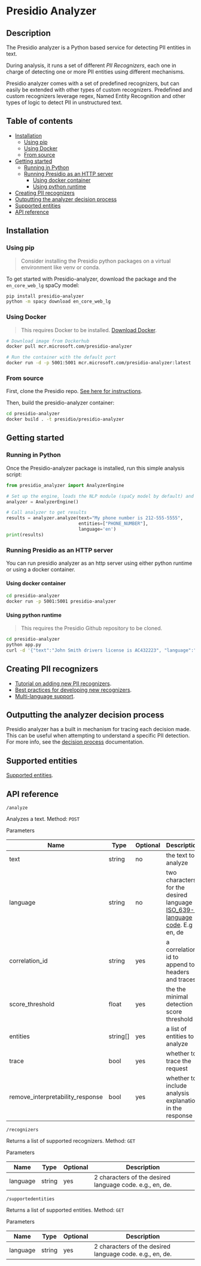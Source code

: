 # Presidio Analyzer

## Description

The Presidio analyzer is a Python based service for detecting PII entities in text.

During analysis, it runs a set of different *PII Recognizers*,
each one in charge of detecting one or more PII entities using different mechanisms.

Presidio analyzer comes with a set of predefined recognizers,
but can easily be extended with other types of custom recognizers.
Predefined and custom recognizers leverage regex,
Named Entity Recognition and other types of logic to detect PII in unstructured text.

## Table of contents

- [Installation](#installation)
  - [Using pip](#using-pip)
  - [Using Docker](#using-docker)
  - [From source](#from-source)
- [Getting started](#getting-started)
  - [Running in Python](#running-in-python)
  - [Running Presidio as an HTTP server](#running-presidio-as-an-http-server)
    - [Using docker container](#using-docker-container)
    - [Using python runtime](#using-python-runtime)
- [Creating PII recognizers](#creating-pii-recognizers)
- [Outputting the analyzer decision process](#outputting-the-analyzer-decision-process)
- [Supported entities](#supported-entities)
- [API reference](#api-reference)

## Installation

### Using pip

> Consider installing the Presidio python packages on a virtual environment like venv or conda.

To get started with Presidio-analyzer,
download the package and the `en_core_web_lg` spaCy model:

```sh
pip install presidio-analyzer
python -m spacy download en_core_web_lg
```

### Using Docker

> This requires Docker to be installed. [Download Docker](https://docs.docker.com/get-docker/).

```sh
# Download image from Dockerhub
docker pull mcr.microsoft.com/presidio-analyzer

# Run the container with the default port
docker run -d -p 5001:5001 mcr.microsoft.com/presidio-analyzer:latest
```

### From source

First, clone the Presidio repo. [See here for instructions](../installation.md#install-from-source).

Then, build the presidio-analyzer container:

```sh
cd presidio-analyzer
docker build . -t presidio/presidio-analyzer
```

## Getting started
### Running in Python

Once the Presidio-analyzer package is installed, run this simple analysis script:

```python
from presidio_analyzer import AnalyzerEngine

# Set up the engine, loads the NLP module (spaCy model by default) and other PII recognizers
analyzer = AnalyzerEngine()

# Call analyzer to get results
results = analyzer.analyze(text="My phone number is 212-555-5555",
                           entities=["PHONE_NUMBER"],
                           language='en')
print(results)

```

### Running Presidio as an HTTP server

You can run presidio analyzer as an http server using either python runtime or using a docker container.

#### Using docker container

```sh
cd presidio-analyzer
docker run -p 5001:5001 presidio-analyzer 
```

#### Using python runtime

> This requires the Presidio Github repository to be cloned.

```sh
cd presidio-analyzer
python app.py
curl -d '{"text":"John Smith drivers license is AC432223", "language":"en"}' -H "Content-Type: application/json" -X POST http://localhost:3000/analyze
```

## Creating PII recognizers

- [Tutorial on adding new PII recognizers](adding_recognizers.md).
- [Best practices for developing new recognizers](developing_recognizers.md).
- [Multi-language support](languages.md).

## Outputting the analyzer decision process

Presidio analyzer has a built in mechanism for tracing each decision made. This can be useful when attempting to understand a specific PII detection. For more info, see the [decision process](decision_process.md) documentation.

## Supported entities

[Supported entities](../supported_entities.md).

## API reference

`/analyze`

Analyzes a text. Method: `POST`

Parameters

| Name | Type | Optional | Description|
| --- | --- | ---| ---|
| text|string|no|the text to analyze|
| language|string|no|two characters for the desired language [ISO_639-1 language code](https://en.wikipedia.org/wiki/List_of_ISO_639-1_codes). E.g en, de|
| correlation_id|string|yes|a correlation id to append to headers and traces|
| score_threshold|float|yes|the the minimal detection score threshold|
| entities|string[]|yes|a list of entities to analyze|
| trace|bool|yes|whether to trace the request|
| remove_interpretability_response|bool|yes|whether to include analysis explanation in the response |

`/recognizers`

Returns a list of supported recognizers.
Method: `GET`

Parameters

| Name | Type | Optional | Description|
| --- | --- | ---| ---|
| language|string|yes|2 characters of the desired language code. e.g., en, de. |

`/supportedentities`

Returns a list of supported entities. Method: `GET`

Parameters

| Name | Type | Optional | Description|
| --- | --- | ---| ---|
| language|string|yes|2 characters of the desired language code. e.g., en, de. |
